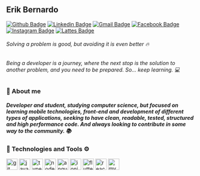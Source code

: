 ## Erik Bernardo

[![Github Badge](https://img.shields.io/badge/-Github-000?style=flat-square&logo=Github&logoColor=white&link=https://github.com/erikbernard)](https://github.com/erikbernard)
[![Linkedin Badge](https://img.shields.io/badge/-LinkedIn-blue?style=flat-square&logo=Linkedin&logoColor=white&link=https://www.linkedin.com/in/erik-bernardo-63a208155/)](https://www.linkedin.com/in/erik-bernardo-63a208155/)
[![Gmail Badge](https://img.shields.io/badge/-Gmail-D14836?&style=flat-square&logo=Gmail&logoColor=white&link=mailto:erikbrsilva@gmail.com)](mailto:erikbrsilva@gmail.com)
[![Facebook Badge](https://img.shields.io/badge/facebook-%231877F2.svg?&style=flat-square&logo=facebook&logoColor=white)](https://www.facebook.com/Erikbolinh)
[![Instagram Badge](https://img.shields.io/badge/instagram-%23E4405F.svg?&style=flat-square&logo=instagram&logoColor=white)](https://www.instagram.com/erik_bolinh/)
[![Lattes Badge](https://img.shields.io/badge/%20-Lattes-yellow?style=flat-square&logo=Lattes&logoColor=white&link=http://lattes.cnpq.br/0084066381641074)](http://lattes.cnpq.br/0084066381641074)


###### Solving a problem is good, but avoiding it is even better 🔥
###### Being a developer is a journey, where the next stop is the solution to another problem, and you need to be prepared. So... keep learning. 💻

### :wave: About me

##### Developer and student, studying computer science, but focused on learning mobile technologies, front-end and development of different types of applications, seeking to have clean, readable, tested, structured and high performance code. And always looking to contribute in some way to the community. 📚

### 🚀 Technologies and Tools ⚙

<div class="row">
  <img src="https://cdn.svgporn.com/logos/git-icon.svg" height="30" alt="git">
  <img src="https://cdn.svgporn.com/logos/javascript.svg" alt="javascript" width="30" height="30"/>
  <img src="https://cdn.svgporn.com/logos/typescript-icon.svg" height="30" alt="typescript">
  <img src="https://cdn.svgporn.com/logos/nodejs-icon.svg" height="30" alt="nodejs">
  <img src="https://cdn.svgporn.com/logos/angular-icon.svg"width="30" height="30" alt="angular">
  <img src="https://cdn.svgporn.com/logos/ionic-icon.svg"width="30" height="30" alt="ionic">
  <img src="https://cdn.svgporn.com/logos/flutter.svg"width="30" height="30" alt="flutter">
  <img src="https://cdn.svgporn.com/logos/react.svg" alt="react" width="30" height="30"/> 
  <img src="https://cdn.svgporn.com/logos/mysql.svg" alt="mysql" width="30" height="30"/>
</div>
